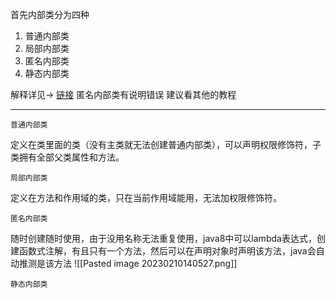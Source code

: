 首先内部类分为四种

1. 普通内部类
2. 局部内部类
3. 匿名内部类
4. 静态内部类

解释详见-> [链接](https://mrjokersince1997.github.io/My-Notes/#/javase/%E5%9F%BA%E7%A1%80/%E9%9D%A2%E5%90%91%E5%AF%B9%E8%B1%A1?id=%e5%8c%bf%e5%90%8d%e5%86%85%e9%83%a8%e7%b1%bb) 匿名内部类有说明错误 建议看其他的教程

----


	普通内部类
定义在类里面的类（没有主类就无法创建普通内部类），可以声明权限修饰符，子类拥有全部父类属性和方法。

	局部内部类
定义在方法和作用域的类，只在当前作用域能用，无法加权限修饰符。

	匿名内部类
随时创建随时使用，由于没用名称无法重复使用，java8中可以lambda表达式，创建函数式注解，有且只有一个方法，然后可以在声明对象时声明该方法，java会自动推测是该方法
![[Pasted image 20230210140527.png]]

	静态内部类